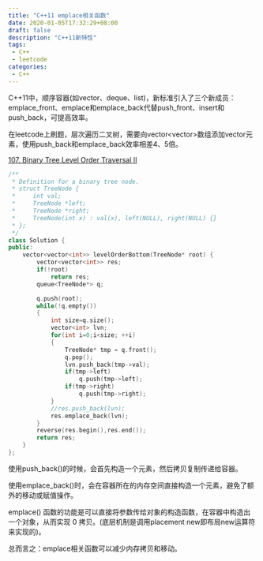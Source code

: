 ```yaml
---
title: "C++11 emplace相关函数"
date: 2020-01-05T17:32:29+08:00
draft: false
description: "C++11新特性"
tags: 
 - C++
 - leetcode
categories: 
 - C++
---
```






C++11中，顺序容器(如vector、deque、list)，新标准引入了三个新成员：emplace_front、emplace和emplace_back代替push_front、insert和push_back，可提高效率。

 <!--more-->



在leetcode上刷题，层次遍历二叉树，需要向vector<vector<int>>数组添加vector<int>元素，使用push_back和emplace_back效率相差4、5倍。

[107. Binary Tree Level Order Traversal II](https://leetcode-cn.com/problems/binary-tree-level-order-traversal-ii/)

```c++
/**
 * Definition for a binary tree node.
 * struct TreeNode {
 *     int val;
 *     TreeNode *left;
 *     TreeNode *right;
 *     TreeNode(int x) : val(x), left(NULL), right(NULL) {}
 * };
 */
class Solution {
public:
    vector<vector<int>> levelOrderBottom(TreeNode* root) {
        vector<vector<int>> res;
        if(!root)
            return res;
        queue<TreeNode*> q;

        q.push(root);
        while(!q.empty())
        {
        	int size=q.size();
        	vector<int> lvn;
        	for(int i=0;i<size; ++i)
        	{
        		TreeNode* tmp = q.front();
        		q.pop();
        		lvn.push_back(tmp->val);
        		if(tmp->left)
        			q.push(tmp->left);
        		if(tmp->right)
        			q.push(tmp->right);
    		}
            //res.push_back(lvn);
    		res.emplace_back(lvn);
        }
        reverse(res.begin(),res.end());
        return res;
    }
};
```



使用push_back()的时候，会首先构造一个元素，然后拷贝复制传递给容器。

使用emplace_back()时，会在容器所在的内存空间直接构造一个元素，避免了额外的移动或赋值操作。

emplace()  函数的功能是可以直接将参数传给对象的构造函数，在容器中构造出一个对象，从而实现 0 拷贝。(底层机制是调用placement new即布局new运算符来实现的)。

总而言之：emplace相关函数可以减少内存拷贝和移动。
